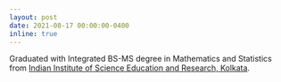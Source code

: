```yaml
---
layout: post
date: 2021-08-17 00:00:00-0400
inline: true
---
```


Graduated with Integrated BS-MS degree in Mathematics and Statistics from [Indian Institute of Science Education and Research, Kolkata](https://www.iiserkol.ac.in/).
